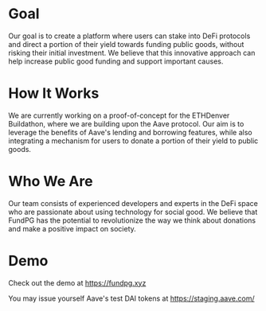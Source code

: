 # Goal
Our goal is to create a platform where users can stake into DeFi protocols and direct a portion of their yield towards funding public goods, without risking their initial investment. We believe that this innovative approach can help increase public good funding and support important causes.

# How It Works
We are currently working on a proof-of-concept for the ETHDenver Buildathon, where we are building upon the Aave protocol. Our aim is to leverage the benefits of Aave's lending and borrowing features, while also integrating a mechanism for users to donate a portion of their yield to public goods.

# Who We Are
Our team consists of experienced developers and experts in the DeFi space who are passionate about using technology for social good. We believe that FundPG has the potential to revolutionize the way we think about donations and make a positive impact on society.

# Demo
Check out the demo at https://fundpg.xyz

You may issue yourself Aave's test DAI tokens at https://staging.aave.com/ 
